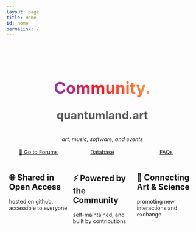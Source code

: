 ```yaml
---
layout: page
title: Home
id: home
permalink: /
---
```


<!-- # Welcome! 🌱

<p style="padding: 3em 1em; background: #f5f7ff; border-radius: 4px;">
  Take a look at <span style="font-weight: bold">[[Your first note]]</span> to get started on your exploration.
</div>

This digital garden template is free, open-source, and [available on GitHub here](https://github.com/maximevaillancourt/digital-garden-jekyll-template).

The easiest way to get started is to read this [step-by-step guide explaining how to set this up from scratch](https://maximevaillancourt.com/blog/setting-up-your-own-digital-garden-with-jekyll).

<strong>Recently updated notes</strong>

<ul>
  {% assign recent_notes = site.notes | sort: "last_modified_at_timestamp" | reverse %}
  {% for note in recent_notes limit: 5 %}
    <li>
      {{ note.last_modified_at | date: "%Y-%m-%d" }} — <a class="internal-link" href="{{ site.baseurl }}{{ note.url }}">{{ note.title }}</a>
    </li>
  {% endfor %}
</ul>

<style>
  .wrapper {
    max-width: 46em;
  }
</style> -->
<br>
<br>
<div class="communitytitle">
  <h1 class="communitytitle1">Community.</h1>
  <h1 class="communitytitle2">quantumland.art</h1>
</div>
<br>
<div class="communitysubtitle" style="text-align: center;">
  <i>art, music, software, and events</i>
</div>
<br>
<div class="communitybody">
  <div class="communitybodyrow">
    <div><a target="_self" href="{{ site.baseurl }}/forum">💬 Go to Forums</a></div>
    <div><a target="_self" href="{{ site.baseurl }}/database"><i class="fa-solid fa-database" style="color:#b35488;"></i> Database</a></div>
    <div><a target="_self" href="{{ site.baseurl }}/faqs"><i class="fa-solid fa-circle-question" style="color:#cd762f;"></i> FAQs</a></div>
  </div>
  <br>
  <div class="communitybodyrow2">
    <div><h2>🌐 Shared in Open Access</h2>
      hosted on github, accessible to everyone
    </div>
    <div><h2>⚡ Powered by the Community</h2>
      self-maintained, and built by contributions
    </div>
    <div><h2>🔗 Connecting Art &amp; Science</h2>
      promoting new interactions and exchange
    </div>
  </div>
</div>
<br>
<style>
  nav {
    display: none;
  }
  .communitytitle {
    display: flex;
    flex-direction: column;
    justify-content: center;
    align-items: center;
  }
  .communitytitle1 {
    line-height: 1.2em;
    font-size: 3.03em;
    background: -webkit-linear-gradient(30deg, rgba(131,58,180,1) 0%, rgba(253,29,29,1) 50%, rgba(252,176,69,1) 100%);
    -webkit-background-clip: text;
    background-clip: text;
    -webkit-text-fill-color: transparent;
    color: transparent;
  }
  .communitytitle2 {
    font-size: 2.1em;
    margin-top: auto;
    color: rgb(88, 88, 88);
  }
  .communitybody {
    display: flex;
    flex-direction: column;
  }
  .communitybodyrow, .communitybodyrow2 {
    display: flex;
    flex-direction: column;
  }
  .communitybodyrow > div {
    text-align: center;
  }
  @media (max-width: 600px){
    .communitybodyrow > div, .communitybodyrow2 > div {
      flex: 1 1 0;
      padding: 0.5em 0;
    }
  }
  @media (min-width: 600px){
    .communitybodyrow, .communitybodyrow2 {
      flex-direction: row;
    }
    .communitybodyrow > div, .communitybodyrow2 > div {
      flex: 1 1 0;
      padding: 0 0.5em;
    }
    .wrapper {
      max-width: 40em;
      margin: auto;
    }
  }
</style>
